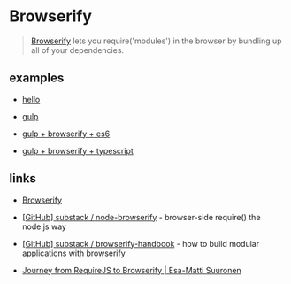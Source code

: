 # Browserify

> [Browserify](http://browserify.org/) lets you require('modules') in the browser by bundling up all of your dependencies.


## examples

* [hello](hello)

* [gulp](gulp)

* [gulp + browserify + es6](https://github.com/erkobridee/lab-nodejs/tree/master/es6/split_files)

* [gulp + browserify + typescript](https://github.com/erkobridee/lab-nodejs/tree/master/typescript/split_files)


## links

* [Browserify](http://browserify.org/)

* [[GitHub] substack / node-browserify](https://github.com/substack/node-browserify) - browser-side require() the node.js way

* [[GitHub] substack / browserify-handbook](https://github.com/substack/browserify-handbook) - how to build modular applications with browserify

* [Journey from RequireJS to Browserify | Esa-Matti Suuronen](http://esa-matti.suuronen.org/blog/2013/03/22/journey-from-requirejs-to-browserify/)

